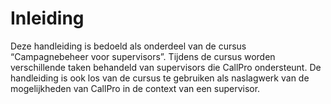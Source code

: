 # Inleiding

Deze handleiding is bedoeld als onderdeel van de cursus “Campagnebeheer
voor supervisors”. Tijdens de cursus worden verschillende taken
behandeld van supervisors die CallPro ondersteunt. De handleiding is ook
los van de cursus te gebruiken als naslagwerk van de mogelijkheden van
CallPro in de context van een supervisor.
